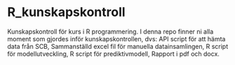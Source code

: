 # R_kunskapskontroll
Kunskapskontroll för kurs i R programmering.
I denna repo finner ni alla moment som gjordes inför kunskapskontrollen, dvs:
API script för att hämta data från SCB,
Sammanställd excel fil för manuella datainsamlingen,
R script för modellutveckling,
R script för prediktivmodell,
Rapport i pdf och docx.
